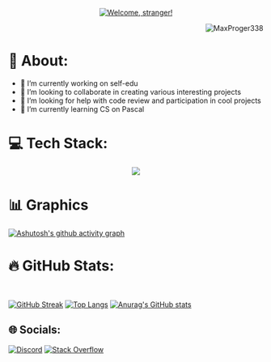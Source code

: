 <!-- # 👋 Hi, I’m @MaxProger338 -->

<p align="center">
<a href="https://git.io/typing-svg">
  <!-- <img src="https://readme-typing-svg.demolab.com?font=Fira+Code&size=45&duration=3000&pause=800&color=4D77F7FF&center=true&random=false&width=435&height=80&lines=Hi+there%F0%9F%91%8B;I+am+Maks!" alt="Hi there%F0%9F%91%8B" -->
  <img src="https://readme-typing-svg.demolab.com?font=Fira+Code&size=40&duration=3000&pause=2000&color=F7B316&center=true&width=450&height=60&lines=Welcome%2C+stranger!" alt="Welcome, stranger!" />
</a>

<p align="right"> <img src="https://komarev.com/ghpvc/?username=MaxProger338&color=brightgreen" alt="MaxProger338"/></p>

<!-- THANK YOU, LEO! -->

# 👋 About:
- 🔭 I’m currently working on self-edu<br>
- 👯 I’m looking to collaborate in creating various interesting projects<br>
- 🤝 I’m looking for help with code review and participation in cool projects<br>
- 🌱 I’m currently learning CS on Pascal<br>

# 💻 Tech Stack:
<!-- ![C](https://img.shields.io/badge/c-%2300599C.svg?style=for-the-badge&logo=c&logoColor=white) ![AssemblyScript](https://img.shields.io/badge/assembly%20script-%23000000.svg?style=for-the-badge&logo=assemblyscript&logoColor=white) -->
<p align="center">
  <img src="https://skillicons.dev/icons?i=vim,vscode,arch,bash,github,git,obsidian&perline=5" />
</p>

# 📊 Graphics

[![Ashutosh's github activity graph](https://github-readme-activity-graph.vercel.app/graph?username=MaxProger338&theme=merko)](https://github.com/ashutosh00710/github-readme-activity-graph)

# 🔥 GitHub Stats:
<br>

[![GitHub Streak](https://github-readme-streak-stats.herokuapp.com/?user=MaxProger338&theme=blue-green&hide_border=false)](https://git.io/streak-stats)
[![Top Langs](https://github-readme-stats.vercel.app/api/top-langs/?username=MaxProger338&theme=blue-green&hide_border=false&include_all_commits=false&count_private=false&layout=compact)](https://github.com/anuraghazra/github-readme-stats)
[![Anurag's GitHub stats](https://github-readme-stats.vercel.app/api?username=MaxProger338&theme=blue-green&hide_border=false&include_all_commits=false&count_private=false)](https://github.com/anuraghazra/github-readme-stats)

<!-- ## 🏆 GitHub Trophies
![](https://github-profile-trophy.vercel.app/?username=MaxProger338&theme=radical&no-frame=false&no-bg=true&margin-w=4) -->

## 🌐 Socials:
[![Discord](https://img.shields.io/badge/Discord-%237289DA.svg?logo=discord&logoColor=white)](https://discordapp.com/users/1377547464944390186) [![Stack Overflow](https://img.shields.io/badge/-Stackoverflow-FE7A16?logo=stack-overflow&logoColor=white)](https://stackoverflow.com/users/28635016)
